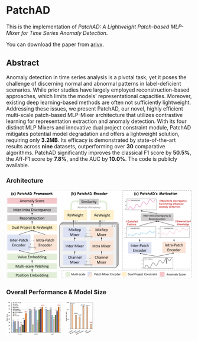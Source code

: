 # PatchAD
This is the implementation of *PatchAD: A Lightweight Patch-based MLP-Mixer for Time Series Anomaly Detection*.

You can download the paper from [arivx](https://arxiv.org/abs/2401.09793).

## Abstract
Anomaly detection in time series analysis is a pivotal task, yet it poses the challenge of discerning normal and abnormal patterns in label-deficient scenarios. While prior studies have largely employed reconstruction-based approaches, which limits the models' representational capacities. Moreover, existing deep learning-based methods are often not sufficiently lightweight. Addressing these issues, we present PatchAD, our novel, highly efficient multi-scale patch-based MLP-Mixer architecture that utilizes contrastive learning for representation extraction and anomaly detection. With its four distinct MLP Mixers and innovative dual project constraint module, PatchAD mitigates potential model degradation and offers a lightweight solution, requiring only **3.2MB**. Its efficacy is demonstrated by state-of-the-art results across **nine** datasets, outperforming over **30** comparative algorithms. PatchAD significantly improves the classical F1 score by **50.5\%**, the Aff-F1 score by **7.8\%**, and the AUC by **10.0\%**. The code is publicly available.

### Architecture
![Architecture](./paper_img/fw2.png)

### Overall Performance \& Model Size
<div style="display: flex; flex-wrap: nowrap;">
  <img src="./paper_img/pfrm.png" alt="Overall Performance" style="max-width: 150px; margin-right: 10px;">
  <img src="./paper_img/mdlsz.png" alt="Model Size" style="max-width: 75px;">
</div>